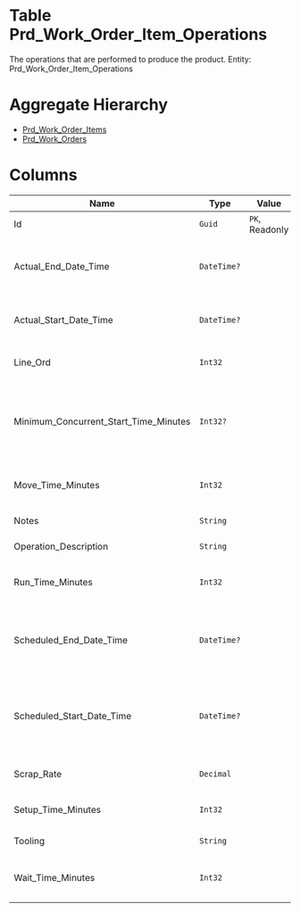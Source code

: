 # Table Prd_Work_Order_Item_Operations

The operations that are performed to produce the product. Entity: Prd_Work_Order_Item_Operations

# Aggregate Hierarchy

* [Prd_Work_Order_Items](Prd_Work_Order_Items.md)
* [Prd_Work_Orders](Prd_Work_Orders.md)

# Columns

| Name | Type | Value | Description |
| - | - | - | --- |
|Id|`Guid`|`PK`, Readonly||
|Actual_End_Date_Time|`DateTime?`||The date/time when the operation has completed. null means that the operation is not completed. |
|Actual_Start_Date_Time|`DateTime?`||The date/time when the operation has started. null means that the has not started yet. |
|Line_Ord|`Int32`||Order of the line within the work order routing. `Required` `Filter(eq;like)` |
|Minimum_Concurrent_Start_Time_Minutes|`Int32?`||How many minutes after the start of this operation can the next operation start. null means that the next operation should wait this operation to finish before starting. |
|Move_Time_Minutes|`Int32`||Time to move the lot to the next operation in minutes. `Required` `Default(0)` |
|Notes|`String`||Notes for this WorkOrderItemOperation. |
|Operation_Description|`String`||The short description of the operation. |
|Run_Time_Minutes|`Int32`||Time for production of one lot of the produced item in minutes. `Required` `Default(0)` |
|Scheduled_End_Date_Time|`DateTime?`||The date/time when the operation is scheduled to complete. null means that there is still no plan when the operation will finish (for new orders only). |
|Scheduled_Start_Date_Time|`DateTime?`||The date/time when the operation is planned to start. null means that there is still no plan when to start the operaion (only for new work orders). |
|Scrap_Rate|`Decimal`||Projected scrap rate of the operation. `Required` `Default(0)` |
|Setup_Time_Minutes|`Int32`||Time needed to setup the equipment in minutes. `Required` `Default(0)` |
|Tooling|`String`||The tools needed for the routing step. |
|Wait_Time_Minutes|`Int32`||Wait time (drying, cooling, etc.) after the operation in minutes. `Required` `Default(0)` |

